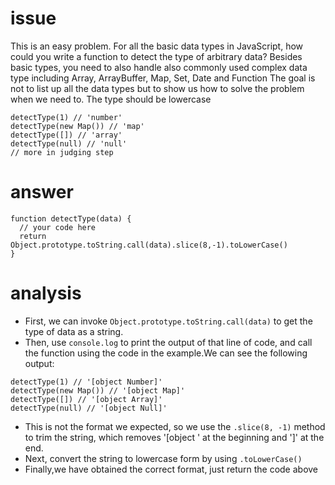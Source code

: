 # issue #
This is an easy problem.
For all the basic data types in JavaScript, how could you write a function to detect the type of arbitrary data?
Besides basic types, you need to also handle also commonly used complex data type including Array, ArrayBuffer, Map, Set, Date and Function
The goal is not to list up all the data types but to show us how to solve the problem when we need to.
The type should be lowercase
```
detectType(1) // 'number'
detectType(new Map()) // 'map'
detectType([]) // 'array'
detectType(null) // 'null'
// more in judging step
```
# answer #
```
function detectType(data) {
  // your code here
  return Object.prototype.toString.call(data).slice(8,-1).toLowerCase()
}
```
# analysis #
+ First, we can invoke `Object.prototype.toString.call(data)` to get the type of data as a string.
+ Then, use `console.log` to print the output of that line of code, and call the function using the code in the example.We can see the following output:
```
detectType(1) // '[object Number]'
detectType(new Map()) // '[object Map]'
detectType([]) // '[object Array]'
detectType(null) // '[object Null]'
```
+ This is not the format we expected, so we use the `.slice(8, -1)` method to trim the string, which removes '\[object ' at the beginning and '\]' at the end.
+ Next, convert the string to lowercase form by using `.toLowerCase()`
+ Finally,we have obtained the correct format, just return the code above
